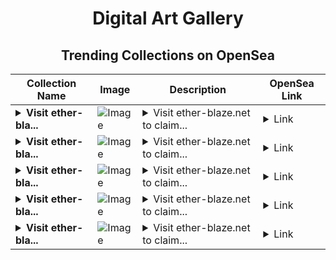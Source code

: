 <div align="center">

# Digital Art Gallery

## Trending Collections on OpenSea

| Collection Name                       | Image                                                                                     | Description                       | OpenSea Link                                                                                          |
|---------------------------------------|-------------------------------------------------------------------------------------------|-----------------------------------|--------------------------------------------------------------------------------------------------------|
| **<details><summary>Visit ether-bla...</summary>Visit ether-blaze.net to claim rewards</details>** | ![Image](https://i.seadn.io/s/raw/files/41d938efb2b524f9265ba87de126b153.png?w=500&auto=format?w=200&auto=format) | <details><summary>Visit ether-blaze.net to claim...</summary>Visit ether-blaze.net to claim rewards</details> | <details><summary>Link</summary>[Visit ether-blaze.net to claim rewards](https://opensea.io/collection/visit-ether-blaze-net-to-claim-rewards-160)</details> |
| **<details><summary>Visit ether-bla...</summary>Visit ether-blaze.net to claim rewards</details>** | ![Image](https://i.seadn.io/s/raw/files/41d938efb2b524f9265ba87de126b153.png?w=500&auto=format?w=200&auto=format) | <details><summary>Visit ether-blaze.net to claim...</summary>Visit ether-blaze.net to claim rewards</details> | <details><summary>Link</summary>[Visit ether-blaze.net to claim rewards](https://opensea.io/collection/visit-ether-blaze-net-to-claim-rewards-159)</details> |
| **<details><summary>Visit ether-bla...</summary>Visit ether-blaze.net to claim rewards</details>** | ![Image](https://i.seadn.io/s/raw/files/41d938efb2b524f9265ba87de126b153.png?w=500&auto=format?w=200&auto=format) | <details><summary>Visit ether-blaze.net to claim...</summary>Visit ether-blaze.net to claim rewards</details> | <details><summary>Link</summary>[Visit ether-blaze.net to claim rewards](https://opensea.io/collection/visit-ether-blaze-net-to-claim-rewards-158)</details> |
| **<details><summary>Visit ether-bla...</summary>Visit ether-blaze.net to claim rewards</details>** | ![Image](https://i.seadn.io/s/raw/files/41d938efb2b524f9265ba87de126b153.png?w=500&auto=format?w=200&auto=format) | <details><summary>Visit ether-blaze.net to claim...</summary>Visit ether-blaze.net to claim rewards</details> | <details><summary>Link</summary>[Visit ether-blaze.net to claim rewards](https://opensea.io/collection/visit-ether-blaze-net-to-claim-rewards-157)</details> |
| **<details><summary>Visit ether-bla...</summary>Visit ether-blaze.net to claim rewards</details>** | ![Image](https://i.seadn.io/s/raw/files/41d938efb2b524f9265ba87de126b153.png?w=500&auto=format?w=200&auto=format) | <details><summary>Visit ether-blaze.net to claim...</summary>Visit ether-blaze.net to claim rewards</details> | <details><summary>Link</summary>[Visit ether-blaze.net to claim rewards](https://opensea.io/collection/visit-ether-blaze-net-to-claim-rewards-156)</details> |

</div>